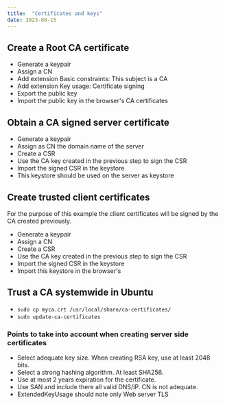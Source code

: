 ```yaml
---
title:  "Certificates and keys"
date: 2023-08-15
---
```

## Create a Root CA certificate

- Generate a keypair
- Assign a CN
- Add extension Basic constraints: This subject is a CA
- Add extension Key usage: Certificate signing
- Export the public key
- Import the public key in the browser's CA certificates

## Obtain a CA signed server certificate

- Generate a keypair
- Assign as CN the domain name of the server
- Create a CSR
- Use the CA key created in the previous step to sign the CSR
- Import the signed CSR in the keystore
- This keystore should be used on the server as keystore

## Create trusted client certificates

For the purpose of this example the client certificates will be
signed by the CA created previously.

- Generate a keypair
- Assign a CN
- Create a CSR
- Use the CA key created in the previous step to sign the CSR
- Import the signed CSR in the keystore
- Import this keystore in the browser's

## Trust a CA systemwide in Ubuntu

- `sudo cp myca.crt /usr/local/share/ca-certificates/`
- `sudo update-ca-certificates`

### Points to take into account when creating server side certificates

- Select adequate key size. When creating RSA key, use at least 2048 bits.
- Select a strong hashing algorithm. At least SHA256.
- Use at most 2 years expiration for the certificate.
- Use SAN and include there all valid DNS/IP. CN is not adequate.
- ExtendedKeyUsage should note only Web server TLS
